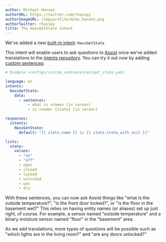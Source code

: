 ```yaml
---
author: Michael Hansen
authorURL: https://twitter.com/rhasspy
authorImageURL: /img/profile/mike_hansen.png
authorTwitter: rhasspy
title: The HassGetState intent
---
```


We've added a new [built-in intent](https://developers.home-assistant.io/docs/intent_builtin/): `HassGetState`

This intent will enable users to ask questions to [Assist](https://www.home-assistant.io/docs/assist) once we've added translations to the [intents repository](https://github.com/home-assistant/intents/).
You can try it out now by adding [custom sentences](https://www.home-assistant.io/docs/assist/custom_sentences):

```yaml
# Example <config>/custom_sentences/en/get_state.yaml

language: en
intents:
  HassGetState:
    data:
      - sentences:
          - what is <name> [in <area>]
          - is <name> {state} [in <area>]

responses:
  intents:
    HassGetState:
      default: "{{ slots.name }} is {{ state.state_with_unit }}"

lists:
  state:
    values:
      - "on"
      - "off"
      - open
      - closed
      - locked
      - unlocked
      - wet
      - dry
```

With these sentences, you can now ask Assist things like "what is the outside temperature?", "is the front door locked?", or "is the floor in the basement wet?"
This relies on having entity names (or aliases) set up just right, of course. For example, a sensor named "outside temperature" and a binary moisture sensor named "floor" in the "basement" area.

As we add translations, more types of questions will be possible such as "which lights are in the living room?" and "are any doors unlocked?"
